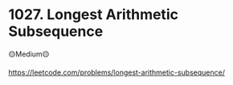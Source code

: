# 1027. Longest Arithmetic Subsequence
🟡Medium🟡

https://leetcode.com/problems/longest-arithmetic-subsequence/